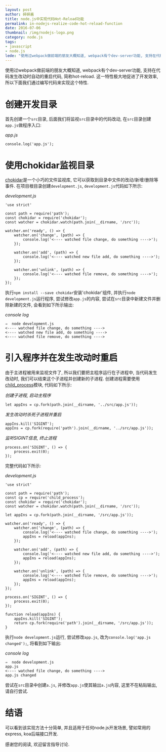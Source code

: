 ```yaml
---
layout: post
author: 碎碎酱
title: node.js中实现代码Hot-Reload功能
permalink: in-nodejs-realize-code-hot-reload-function
date: 2016-07-06
thumbnail: /img/nodejs-logo.png
category: node.js
tags:
- javascript
- node.js
lede: "使用过webpack做前端的朋友大概知道, webpack有个dev-server功能, 支持在代码发生改动时自动的重启代码, 简称hot-reload. 这一特性极大地促进了开发效率, 所以下面我们通过编写代码来实现这个特性."
---
```



使用过webpack做前端的朋友大概知道, webpack有个dev-server功能, 支持在代码发生改动时自动的重启代码, 简称hot-reload. 这一特性极大地促进了开发效率, 所以下面我们通过编写代码来实现这个特性.

# 创建开发目录

首先创建一个`src`目录, 后面我们将监视`src`目录中的代码改动, 在`src`目录创建`app.js`做程序入口:

*app.js*
```
console.log('app.js');
```

# 使用chokidar监视目录

[chokidar](https://www.npmjs.com/package/chokidar)是一个小巧的文件监视库, 它可以获取到目录中文件的改动/新增/删除等事件. 在项目根目录创建`development.js`, `development.js`代码如下所示:

*development.js*
```
'use strict'

const path = require('path');
const chokidar = require('chokidar');
const watcher = chokidar.watch(path.join(__dirname, '/src'));

watcher.on('ready', () => {
    watcher.on('change', (path) => {
        console.log('<---- watched file change, do something ---->');
    });

    watcher.on('add', (path) => {
        console.log('<---- watched new file add, do something ---->');
    });

    watcher.on('unlink', (path) => {
        console.log('<---- watched file remove, do something ---->');
    });
});
```

执行`npm install --save chokidar`安装'chokidar'组件, 并执行`node development.js`运行程序, 尝试修改`app.js`的内容, 尝试在`src`目录中新建文件并删除新建的文件, 会看到如下所示输出:

*console log*
```
⇒  node development.js
<---- watched file change, do something ---->
<---- watched new file add, do something ---->
<---- watched file remove, do something ---->
```

# 引入程序并在发生改动时重启

由于主进程被用来监视文件了, 所以我们要把主程序运行在子进程中, 当代码发生改动时, 我们可以结束这个子进程并创建新的子进程. 创建进程需要使用[child_process](https://nodejs.org/api/child_process.html)模块, 代码如下所示:

*创建子进程, 启动主程序*
```
let appIns = cp.fork(path.join(__dirname, '../src/app.js'));
```

*发生改动时杀死子进程并重启*
```
appIns.kill('SIGINT');
appIns = cp.fork(require('path').join(__dirname, '../src/app.js'));
```

*监听SIGINT信息, 终止进程*
```
process.on('SIGINT', () => {
    process.exit(0);
});
```

完整代码如下所示:

*development.js*
```
'use strict'

const path = require('path');
const cp = require('child_process');
const chokidar = require('chokidar');
const watcher = chokidar.watch(path.join(__dirname, '/src'));

let appIns = cp.fork(path.join(__dirname, '/src/app.js'));

watcher.on('ready', () => {
    watcher.on('change', (path) => {
        console.log('<---- watched file change, do something ---->');
        appIns = reload(appIns);
    });

    watcher.on('add', (path) => {
        console.log('<---- watched new file add, do something ---->');
        appIns = reload(appIns);
    });

    watcher.on('unlink', (path) => {
        console.log('<---- watched file remove, do something ---->');
        appIns = reload(appIns);
    });
});

process.on('SIGINT', () => {
    process.exit(0);
});

function reload(appIns) {
    appIns.kill('SIGINT');
    return cp.fork(require('path').join(__dirname, '/src/app.js'));
}
```

执行`node development.js`运行, 尝试修改`app.js`, 改为`console.log('app.js changed');`, 将看到如下输出:

*console log*
```
⇒  node development.js
app.js
<---- watched file change, do something ---->
app.js changed
```

尝试在`src`目录中创建`a.js`, 并修改`app.js`使其输出`a.js`内容, 这里不在粘贴输出, 请自行尝试.

# 结语

可以看到该实现方法十分简单, 并且适用于任何node.js开发场景, 譬如常用的express, koa后端接口开发.

感谢您的阅读, 欢迎留言指导讨论.